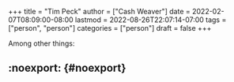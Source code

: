 +++
title = "Tim Peck"
author = ["Cash Weaver"]
date = 2022-02-07T08:09:00-08:00
lastmod = 2022-08-26T22:07:14-07:00
tags = ["person", "person"]
categories = ["person"]
draft = false
+++

Among other things:


## :noexport: {#noexport}
